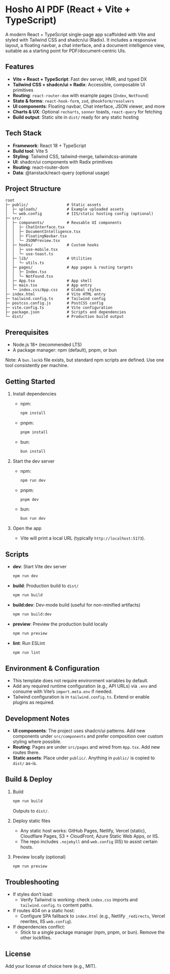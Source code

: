 # Hosho AI PDF (React + Vite + TypeScript)

A modern React + TypeScript single-page app scaffolded with Vite and styled with Tailwind CSS and shadcn/ui (Radix). It includes a responsive layout, a floating navbar, a chat interface, and a document intelligence view, suitable as a starting point for PDF/document‑centric UIs.

## Features

- **Vite + React + TypeScript**: Fast dev server, HMR, and typed DX
- **Tailwind CSS + shadcn/ui + Radix**: Accessible, composable UI primitives
- **Routing**: `react-router-dom` with example pages (`Index`, `NotFound`)
- **State & forms**: `react-hook-form`, `zod`, `@hookform/resolvers`
- **UI components**: Floating navbar, Chat interface, JSON viewer, and more
- **Charts & UX**: Optional `recharts`, `sonner` toasts, `react-query` for fetching
- **Build output**: Static site in `dist/` ready for any static hosting

## Tech Stack

- **Framework**: React 18 + TypeScript
- **Build tool**: Vite 5
- **Styling**: Tailwind CSS, tailwind-merge, tailwindcss-animate
- **UI**: shadcn/ui components with Radix primitives
- **Routing**: react-router-dom
- **Data**: @tanstack/react-query (optional usage)

## Project Structure

```
root
├─ public/                 # Static assets
│  ├─ uploads/             # Example uploaded assets
│  └─ web.config           # IIS/static hosting config (optional)
├─ src/
│  ├─ components/          # Reusable UI components
│  │  ├─ ChatInterface.tsx
│  │  ├─ DocumentIntelligence.tsx
│  │  ├─ FloatingNavbar.tsx
│  │  └─ JSONPreview.tsx
│  ├─ hooks/               # Custom hooks
│  │  ├─ use-mobile.tsx
│  │  └─ use-toast.ts
│  ├─ lib/                 # Utilities
│  │  └─ utils.ts
│  ├─ pages/               # App pages & routing targets
│  │  ├─ Index.tsx
│  │  └─ NotFound.tsx
│  ├─ App.tsx              # App shell
│  ├─ main.tsx             # App entry
│  └─ index.css/App.css    # Global styles
├─ index.html              # Vite HTML entry
├─ tailwind.config.ts      # Tailwind config
├─ postcss.config.js       # PostCSS config
├─ vite.config.ts          # Vite configuration
├─ package.json            # Scripts and dependencies
└─ dist/                   # Production build output
```

## Prerequisites

- Node.js 18+ (recommended LTS)
- A package manager: npm (default), pnpm, or bun

Note: A `bun.lockb` file exists, but standard npm scripts are defined. Use one tool consistently per machine.

## Getting Started

1. Install dependencies
   - npm:
     ```bash
     npm install
     ```
   - pnpm:
     ```bash
     pnpm install
     ```
   - bun:
     ```bash
     bun install
     ```

2. Start the dev server
   - npm:
     ```bash
     npm run dev
     ```
   - pnpm:
     ```bash
     pnpm dev
     ```
   - bun:
     ```bash
     bun run dev
     ```

3. Open the app
   - Vite will print a local URL (typically `http://localhost:5173`).

## Scripts

- **dev**: Start Vite dev server
  ```bash
  npm run dev
  ```
- **build**: Production build to `dist/`
  ```bash
  npm run build
  ```
- **build:dev**: Dev-mode build (useful for non-minified artifacts)
  ```bash
  npm run build:dev
  ```
- **preview**: Preview the production build locally
  ```bash
  npm run preview
  ```
- **lint**: Run ESLint
  ```bash
  npm run lint
  ```

## Environment & Configuration

- This template does not require environment variables by default.
- Add any required runtime configuration (e.g., API URLs) via `.env` and consume with Vite’s `import.meta.env` if needed.
- Tailwind configuration is in `tailwind.config.ts`. Extend or enable plugins as required.

## Development Notes

- **UI components**: The project uses shadcn/ui patterns. Add new components under `src/components` and prefer composition over custom styling where possible.
- **Routing**: Pages are under `src/pages` and wired from `App.tsx`. Add new routes there.
- **Static assets**: Place under `public/`. Anything in `public/` is copied to `dist/` as-is.

## Build & Deploy

1. Build
   ```bash
   npm run build
   ```
   Outputs to `dist/`.

2. Deploy static files
   - Any static host works: GitHub Pages, Netlify, Vercel (static), Cloudflare Pages, S3 + CloudFront, Azure Static Web Apps, or IIS.
   - The repo includes `.nojekyll` and `web.config` (IIS) to assist certain hosts.

3. Preview locally (optional)
   ```bash
   npm run preview
   ```

## Troubleshooting

- If styles don’t load:
  - Verify Tailwind is working: check `index.css` imports and `tailwind.config.ts` content paths.
- If routes 404 on a static host:
  - Configure SPA fallback to `index.html` (e.g., Netlify `_redirects`, Vercel rewrites, IIS `web.config`).
- If dependencies conflict:
  - Stick to a single package manager (npm, pnpm, or bun). Remove the other lockfiles.

## License

Add your license of choice here (e.g., MIT).